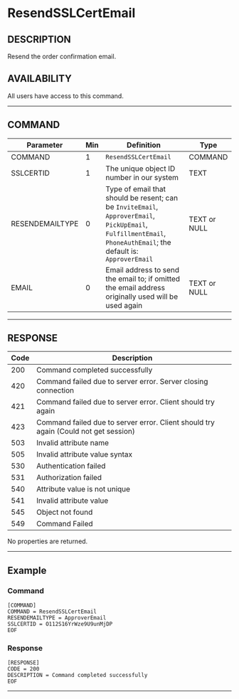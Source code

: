 # ResendSSLCertEmail

## DESCRIPTION
Resend the order confirmation email.

## AVAILABILITY
All users have access to this command.

----
## COMMAND

Parameter | Min | Definition | Type
---- | ---- | ---- | ----
COMMAND | 1 | `ResendSSLCertEmail` | COMMAND
SSLCERTID | 1 | The unique object ID number in our system | TEXT
RESENDEMAILTYPE | 0 | Type of email that should be resent; can be `InviteEmail`, `ApproverEmail`, `PickUpEmail`, `FulfillmentEmail`, `PhoneAuthEmail`; the default is: `ApproverEmail` | TEXT or NULL
EMAIL | 0 | Email address to send the email to; if omitted the email address originally used will be used again | TEXT or NULL

----
## RESPONSE

Code | Description
---- | ----
200 | Command completed successfully
420 | Command failed due to server error. Server closing connection
421 | Command failed due to server error. Client should try again
423 | Command failed due to server error. Client should try again (Could not get session)
503 | Invalid attribute name
505 | Invalid attribute value syntax
530 | Authentication failed
531 | Authorization failed
540 | Attribute value is not unique
541 | Invalid attribute value
545 | Object not found
549 | Command Failed

No properties are returned.

----
## Example

### Command

```
[COMMAND]
COMMAND = ResendSSLCertEmail
RESENDEMAILTYPE = ApproverEmail
SSLCERTID = O112S16YrWze9U9unMjDP
EOF
```
### Response

```
[RESPONSE]
CODE = 200
DESCRIPTION = Command completed successfully
EOF
```

----
